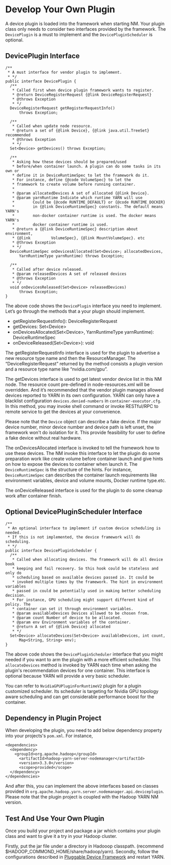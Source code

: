 <!---
  Licensed under the Apache License, Version 2.0 (the "License");
  you may not use this file except in compliance with the License.
  You may obtain a copy of the License at

   http://www.apache.org/licenses/LICENSE-2.0

  Unless required by applicable law or agreed to in writing, software
  distributed under the License is distributed on an "AS IS" BASIS,
  WITHOUT WARRANTIES OR CONDITIONS OF ANY KIND, either express or implied.
  See the License for the specific language governing permissions and
  limitations under the License. See accompanying LICENSE file.
-->

# Develop Your Own Plugin

A device plugin is loaded into the framework when
starting NM. Your plugin class only needs to consider two interfaces provided
by the framework. The `DevicePlugin` is a must to implement and the
`DevicePluginScheduler` is optional.

## DevicePlugin Interface

```
/**
 * A must interface for vendor plugin to implement.
 * */
public interface DevicePlugin {
  /**
   * Called first when device plugin framework wants to register.
   * @return DeviceRegisterRequest {@link DeviceRegisterRequest}
   * @throws Exception
   * */
  DeviceRegisterRequest getRegisterRequestInfo()
      throws Exception;

  /**
   * Called when update node resource.
   * @return a set of {@link Device}, {@link java.util.TreeSet} recommended
   * @throws Exception
   * */
  Set<Device> getDevices() throws Exception;

  /**
   * Asking how these devices should be prepared/used
   * before/when container launch. A plugin can do some tasks in its own or
   * define it in DeviceRuntimeSpec to let the framework do it.
   * For instance, define {@code VolumeSpec} to let the
   * framework to create volume before running container.
   *
   * @param allocatedDevices A set of allocated {@link Device}.
   * @param yarnRuntime Indicate which runtime YARN will use
   *        Could be {@code RUNTIME_DEFAULT} or {@code RUNTIME_DOCKER}
   *        in {@link DeviceRuntimeSpec} constants. The default means YARN's
   *        non-docker container runtime is used. The docker means YARN's
   *        docker container runtime is used.
   * @return a {@link DeviceRuntimeSpec} description about environment,
   * {@link         VolumeSpec}, {@link MountVolumeSpec}. etc
   * @throws Exception
   * */
  DeviceRuntimeSpec onDevicesAllocated(Set<Device>; allocatedDevices,
      YarnRuntimeType yarnRuntime) throws Exception;

  /**
   * Called after device released.
   * @param releasedDevices A set of released devices
   * @throws Exception
   * */
  void onDevicesReleased(Set<Device> releasedDevices)
      throws Exception;
}

```
The above code shows the `DevicePlugin` interface you need to implement.
Let’s go through the methods that a your plugin should implement.


* getRegisterRequestInfo(): DeviceRegisterRequest
* getDevices: Set&lt;Device&gt;
* onDevicesAllocated(Set&lt;Device&gt;, YarnRuntimeType yarnRuntime): DeviceRuntimeSpec
* onDeviceReleased(Set&lt;Device&gt;): void


The getRegisterRequestInfo interface is used for the plugin to advertise a
new resource type name and then the ResourceManager. The “DeviceRegisterRequest”
returned by the method consists a plugin version and a resource type name
like “nvidia.com/gpu”.


The getDevices interface is used to get latest vendor device list in this NM
node.
The resource count pre-defined in node-resources.xml will be overridden.
And it’s recommended that the vendor plugin manages allowed devices reported
to YARN in its own configuration. YARN can only have a blacklist
configuration `devices.denied-numbers` in `container-executor.cfg`.
In this method, you may invoke shell command or invoke RESTful/RPC to remote
service to get the devices at your convenience.


Please note that the `Device` object can describe a fake device. If the major
device number, minor device number and device path is left unset, the
framework won't do isolation for it. This provide feasibility for user to
define a fake device without real hardware.

The onDevicesAllocated interface is invoked to tell the framework how to use these devices.
The NM invoke this interface to let the plugin do some preparation work like create volume before container launch
and give hints on how to expose the devices to container when launch it. The
`DeviceRuntimeSpec` is the structure of the hints. For instance,
`DeviceRuntimeSpec` can describes the container launch requirements like
environment variables, device and volume mounts, Docker runtime type.etc.


The onDeviceReleased  interface is used for the plugin to do some cleanup work
after container finish.

## Optional DevicePluginScheduler Interface

```
/**
 * An optional interface to implement if custom device scheduling is needed.
 * If this is not implemented, the device framework will do scheduling.
 * */
public interface DevicePluginScheduler {
  /**
   * Called when allocating devices. The framework will do all device book
   * keeping and fail recovery. So this hook could be stateless and only do
   * scheduling based on available devices passed in. It could be
   * invoked multiple times by the framework. The hint in environment variables
   * passed in could be potentially used in making better scheduling decision.
   * For instance, GPU scheduling might support different kind of policy. The
   * container can set it through environment variables.
   * @param availableDevices Devices allowed to be chosen from.
   * @param count Number of device to be allocated.
   * @param env Environment variables of the container.
   * @return A set of {@link Device} allocated
   * */
  Set<Device> allocateDevices(Set<Device> availableDevices, int count,
      Map<String, String> env);
}
```
The above code shows the `DevicePluginScheduler` interface that you might
needed if you want to arm the plugin with a more efficient scheduler.
This `allocateDevices` method is invoked by YARN each time when asking the
plugin's recommendation devices for one container.
This interface is optional because YARN will provide a very basic scheduler.

You can refer to `NvidiaGPUPluginForRuntimeV2` plugin for a plugin customized
scheduler. Its scheduler is targeting for Nvidia GPU topology aware
scheduling and can get considerable performance boost for the container.

## Dependency in Plugin Project

When developing the plugin, you need to add below dependency property into
your projects's `pom.xml`. For instance,
```
<dependencies>
  <dependency>
    <groupId>org.apache.hadoop</groupId>
      <artifactId>hadoop-yarn-server-nodemanager</artifactId>
      <version>3.3.0</version>
      <scope>provided</scope>
  </dependency>
</dependencies>
```

And after this, you can implement the above interfaces based on classes
provided in `org.apache.hadoop.yarn.server.nodemanager.api.deviceplugin`.
Please note that the plugin project is coupled with the Hadoop YARN NM version.

## Test And Use Your Own Plugin
Once you build your project and package a jar which contains your plugin
class and want to give it a try in your Hadoop cluster.


Firstly, put the jar file under a directory in Hadooop classpath.
(recommend $HADOOP_COMMOND_HOME/share/hadoop/yarn). Secondly,
follow the configurations described in [Pluggable Device Framework](./PluggableDeviceFramework.html) and restart YARN.